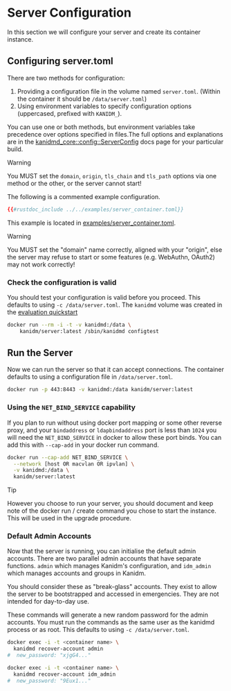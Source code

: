 # Server Configuration

In this section we will configure your server and create its container instance.

## Configuring server.toml

There are two methods for configuration:

1. Providing a configuration file in the volume named `server.toml`. (Within the container it should
   be `/data/server.toml`)
2. Using environment variables to specify configuration options (uppercased, prefixed with
   `KANIDM_`).

You can use one or both methods, but environment variables take precedence over options specified in
files.The full options and explanations are in the
[kanidmd_core::config::ServerConfig](https://kanidm.github.io/kanidm/master/rustdoc/kanidmd_core/config/struct.ServerConfig.html)
docs page for your particular build.

> [!WARNING]
>
> You MUST set the `domain`, `origin`, `tls_chain` and `tls_path` options via one method
> or the other, or the server cannot start!

The following is a commented example configuration.

```toml
{{#rustdoc_include ../../examples/server_container.toml}}
```

This example is located in
[examples/server_container.toml](https://github.com/kanidm/kanidm/blob/master/examples/server_container.toml).

> [!WARNING]
>
> You MUST set the "domain" name correctly, aligned with your "origin", else the server
> may refuse to start or some features (e.g. WebAuthn, OAuth2) may not work correctly!

### Check the configuration is valid

You should test your configuration is valid before you proceed. This defaults to using
`-c /data/server.toml`. The `kanidmd` volume was created in the [evaluation quickstart](evaluation_quickstart.md)

```bash
docker run --rm -i -t -v kanidmd:/data \
    kanidm/server:latest /sbin/kanidmd configtest
```

## Run the Server

Now we can run the server so that it can accept connections. The container defaults to using a
configuration file in `/data/server.toml`.

```bash
docker run -p 443:8443 -v kanidmd:/data kanidm/server:latest
```

### Using the `NET_BIND_SERVICE` capability

If you plan to run without using docker port mapping or some other reverse proxy, and your
`bindaddress` or `ldapbindaddress` port is less than `1024` you will need the `NET_BIND_SERVICE` in
docker to allow these port binds. You can add this with `--cap-add` in your docker run command.

```bash
docker run --cap-add NET_BIND_SERVICE \
  --network [host OR macvlan OR ipvlan] \
  -v kanidmd:/data \
  kanidm/server:latest
```

> [!TIP]
>
> However you choose to run your server, you should document and keep note of the docker run
> / create command you chose to start the instance. This will be used in the upgrade procedure.

### Default Admin Accounts

Now that the server is running, you can initialise the default admin accounts. There are two
parallel admin accounts that have separate functions. `admin` which manages Kanidm's configuration,
and `idm_admin` which manages accounts and groups in Kanidm.

You should consider these as "break-glass" accounts. They exist to allow the server to be
bootstrapped and accessed in emergencies. They are not intended for day-to-day use.

These commands will generate a new random password for the admin accounts. You must run the commands
as the same user as the kanidmd process or as root. This defaults to using `-c /data/server.toml`.

```bash
docker exec -i -t <container name> \
  kanidmd recover-account admin
#  new_password: "xjgG4..."
```

```bash
docker exec -i -t <container name> \
  kanidmd recover-account idm_admin
#  new_password: "9Eux1..."
```

